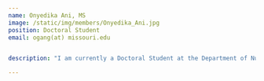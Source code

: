 ```yaml
---
name: Onyedika Ani, MS
image: /static/img/members/Onyedika_Ani.jpg
position: Doctoral Student
email: ogang(at) missouri.edu


description: "I am currently a Doctoral Student at the Department of Nutrition and Exercise Physiology, University of Missouri-Columbia. I hold bachelor’s and master’s degrees in Biochemistry from Ebonyi State University, Nigeria, and the University of Ilorin, Nigeria respectively. Before proceeding to England to study Public Health nutrition at the University of Chester, UK. Where I qualified as a Registered Associate Nutrition with the Association for Nutrition, UK. I am passionate about research on nutritional interventions for the improvement of cardiometabolic health. More so, how optimal lifestyle behaviors could be beneficial in improving health and well-being."

---
```

